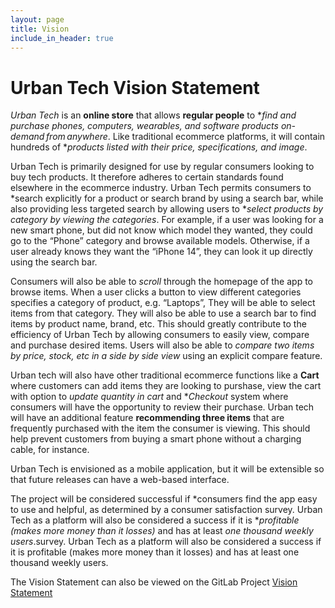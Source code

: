 ```yaml
---
layout: page
title: Vision
include_in_header: true
---
```

# Urban Tech Vision Statement

*Urban Tech* is an **online store** that allows **regular people** to **find and purchase phones, computers, wearables, and software products on-demand from anywhere*. Like traditional ecommerce platforms, it will contain hundreds of **products listed with their price, specifications, and image*.

Urban Tech is primarily designed for use by regular consumers looking to buy tech products. It therefore adheres to certain standards found elsewhere in the ecommerce industry. Urban Tech permits consumers to *search explicitly for a product or search brand by using a search bar, while also providing less targeted search by allowing users to **select products by category by viewing the categories*. For example, if a user was looking for a new smart phone, but did not know which model they wanted, they could go to the “Phone” category and browse available models. Otherwise, if a user already knows they want the “iPhone 14”, they can look it up directly using the search bar.

Consumers will also be able to *scroll* through the homepage of the app to browse items. When a user clicks a button to view different categories specifies a category of product, e.g. “Laptops”, They will be able to select items from that category. They will also be able to use a search bar to find items by product name, brand, etc. This should greatly contribute to the efficiency of Urban Tech by allowing consumers to easily view, compare and purchase desired items. Users will also be able to *compare two items by price, stock, etc in a side by side view* using an explicit compare feature.

Urban tech will also have other traditional ecommerce functions like a **Cart** where customers can add items they are looking to purshase, view the cart with option to *update quantity in cart* and **Checkout* system where consumers will have the opportunity to review their purchase. Urban tech will have an additional feature **recommending three items** that are frequently purchased with the item the consumer is viewing. This should help prevent customers from buying a smart phone without a charging cable, for instance.

Urban Tech is envisioned as a mobile application, but it will be extensible so that future releases can have a web-based interface.

The project will be considered successful if *consumers find the app easy to use and helpful, as determined by a consumer satisfaction survey. Urban Tech as a platform will also be considered a success if it is **profitable (makes more money than it losses)* and has at least *one thousand weekly users*.survey. Urban Tech as a platform will also be considered a success if it is profitable (makes more money than it losses) and has at least one thousand weekly users.

The Vision Statement can also be viewed on the GitLab Project [Vision Statement](https://code.cs.umanitoba.ca/comp3350-winter2023/A01-G12-UrbanTech/-/blob/Iteration3/VISION.md)
